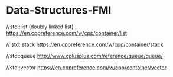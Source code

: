 # Data-Structures-FMI

//std::list (doubly linked list)
https://en.cppreference.com/w/cpp/container/list


// std::stack
https://en.cppreference.com/w/cpp/container/stack


//std::queue
http://www.cplusplus.com/reference/queue/queue/

//std::vector
https://en.cppreference.com/w/cpp/container/vector
